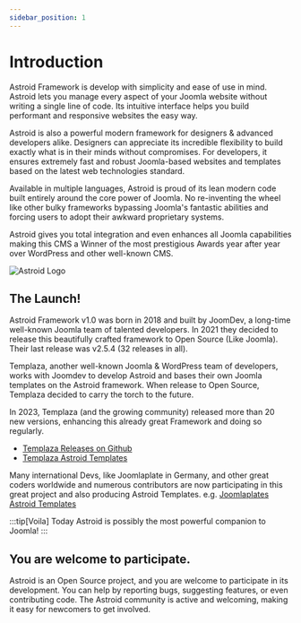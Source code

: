 ```yaml
---
sidebar_position: 1
---
```


# Introduction

Astroid Framework is develop with simplicity and ease of use in mind. Astroid lets you manage every aspect of your Joomla website without writing a single line of code. Its intuitive interface helps you build performant and responsive websites the easy way.

Astroid is also a powerful modern framework for designers & advanced developers alike. Designers can appreciate its incredible flexibility to build exactly what is in their minds without compromises. For developers, it ensures extremely fast and robust Joomla-based websites and templates based on the latest web technologies standard.

Available in multiple languages, Astroid is proud of its lean modern code built entirely around the core power of Joomla. No re-inventing the wheel like other bulky frameworks bypassing Joomla's fantastic abilities and forcing users to adopt their awkward proprietary systems.

Astroid gives you total integration and even enhances all Joomla capabilities making this CMS a Winner of the most prestigious Awards year after year over WordPress and other well-known CMS.

![Astroid Logo](/img/astroid_img.jpeg)

## The Launch!
Astroid Framework v1.0 was born in 2018 and built by JoomDev, a long-time well-known Joomla team of talented developers. In 2021 they decided to release this beautifully crafted framework to Open Source (Like Joomla). Their last release was v2.5.4 (32 releases in all).

Templaza, another well-known Joomla & WordPress team of developers, works with Joomdev to develop Astroid and bases their own Joomla templates on the Astroid framework. When release to Open Source, Templaza decided to carry the torch to the future.

In 2023, Templaza (and the growing community) released more than 20 new versions, enhancing this already great Framework and doing so regularly.

- [Templaza Releases on Github](https://github.com/templaza/astroid-framework/releases)
- [Templaza Astroid Templates](https://www.templaza.com/joomla-templates.html)

Many international Devs, like Joomlaplate in Germany, and other great coders worldwide and numerous contributors are now participating in this great project and also producing Astroid Templates.
e.g. [Joomlaplates Astroid Templates](https://www.joomlaplates.com/)

:::tip[Voila]
Today Astroid is possibly the most powerful companion to Joomla!
:::

## You are welcome to participate.
Astroid is an Open Source project, and you are welcome to participate in its development. You can help by reporting bugs, suggesting features, or even contributing code. The Astroid community is active and welcoming, making it easy for newcomers to get involved.